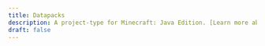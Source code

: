 ```yaml
---
title: Datapacks
description: A project-type for Minecraft: Java Edition. [Learn more about datapacks here.](https://minecraft.fandom.com/wiki/Data_pack)
draft: false
---
```

